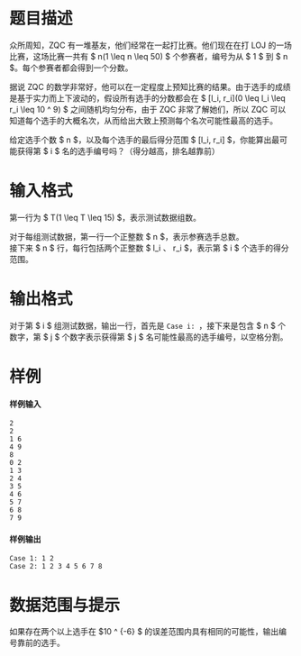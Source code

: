 
# 题目描述

众所周知，ZQC 有一堆基友，他们经常在一起打比赛。他们现在在打 LOJ 的一场比赛，这场比赛一共有 $ n(1 \leq n \leq 50) $ 个参赛者，编号为从 $ 1 $ 到 $ n $。每个参赛者都会得到一个分数。

据说 ZQC 的数学非常好，他可以在一定程度上预知比赛的结果。由于选手的成绩是基于实力而上下波动的，假设所有选手的分数都会在 $ [l_i, r_i](0 \leq l_i \leq r_i \leq 10 ^ 9) $ 之间随机均匀分布，由于 ZQC 非常了解她们，所以 ZQC 可以知道每个选手的大概名次，从而给出大致上预测每个名次可能性最高的选手。

给定选手个数 $ n $，以及每个选手的最后得分范围 $ [l_i, r_i] $，你能算出最可能获得第 $ i $ 名的选手编号吗？（得分越高，排名越靠前）

# 输入格式

第一行为 $ T(1 \leq T \leq 15) $，表示测试数据组数。

对于每组测试数据，第一行一个正整数 $ n $，表示参赛选手总数。  
接下来 $ n $ 行，每行包括两个正整数 $ l_i $、$ r_i $，表示第 $ i $ 个选手的得分范围。  

# 输出格式

对于第 $ i $ 组测试数据，输出一行，首先是 `Case i: `，接下来是包含 $ n $ 个数字，第 $ j $ 个数字表示获得第 $ j $ 名可能性最高的选手编号，以空格分割。

# 样例

#### 样例输入
```plain
2
2
1 6
4 9
8
0 2
1 3
2 4
3 5
4 6
5 7
6 8
7 9
```

#### 样例输出
```plain
Case 1: 1 2
Case 2: 1 2 3 4 5 6 7 8
```

# 数据范围与提示

如果存在两个以上选手在 $10 ^ {-6} $ 的误差范围内具有相同的可能性，输出编号靠前的选手。

